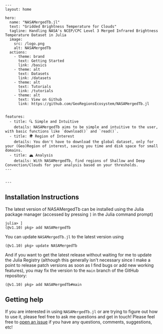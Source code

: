 ```@raw html
---
layout: home

hero:
  name: "NASAMergedTb.jl"
  text: "Gridded Brightness Temperature for Clouds"
  tagline: Handling NASA's NCEP/CPC Level 3 Merged Infrared Brightness Temperature Dataset in Julia
  image:
    src: /logo.png
    alt: NASAMergedTb
  actions:
    - theme: brand
      text: Getting Started
      link: /basics
    - theme: alt
      text: Datasets
      link: /datasets
    - theme: alt
      text: Tutorials
      link: /tutorials
    - theme: alt
      text: View on Github
      link: https://github.com/GeoRegionsEcosystem/NASAMergedTb.jl
      

features:
  - title: 🔍 Simple and Intuitive
    details: NASAMergedTb aims to be simple and intuitive to the user, with basic functions like `download()` and `read()`.
  - title: 🌍 Region of Interest
    details: You don't have to download the global dataset, only for your (Geo)Region of interest, saving you time and disk space for small domains.
  - title: 🏔️ Analysis
    details: With NASAMergedTb, find regions of Shallow and Deep Convection/Clouds for your analysis based on your thresholds.
---


---
```

## Installation Instructions

The latest version of NASAMergedTb can be installed using the Julia package manager (accessed by pressing `]` in the Julia command prompt)
```julia-repl
julia> ]
(@v1.10) pkg> add NASAMergedTb
```

You can update `NASAMergedTb.jl` to the latest version using
```julia-repl
(@v1.10) pkg> update NASAMergedTb
```

And if you want to get the latest release without waiting for me to update the Julia Registry (although this generally isn't necessary since I make a point to release patch versions as soon as I find bugs or add new working features), you may fix the version to the `main` branch of the GitHub repository:
```julia-repl
(@v1.10) pkg> add NASAMergedTb#main
```

## Getting help
If you are interested in using `NASAMergedTb.jl` or are trying to figure out how to use it, please feel free to ask me questions and get in touch!  Please feel free to [open an issue](https://github.com/GeoRegionsEcosystem/NASAMergedTb.jl/issues/new) if you have any questions, comments, suggestions, etc!

